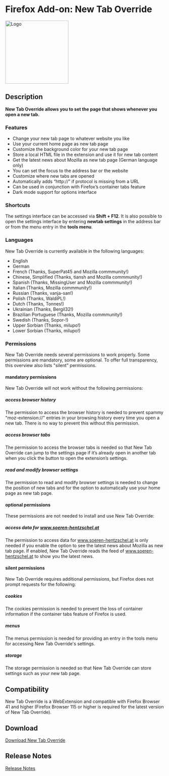 # Firefox Add-on: New Tab Override

<img src="logo.png" alt="Logo" width="200" border="0" />

## Description

**New Tab Override allows you to set the page that shows whenever you open a new tab.**

### Features

- Change your new tab page to whatever website you like
- Use your current home page as new tab page
- Customize the background color for your new tab page
- Store a local HTML file in the extension and use it for new tab content
- Get the latest news about Mozilla as new tab page (German language only)
- You can set the focus to the address bar or the website
- Customize where new tabs are opened
- Automatically adds “http://” if protocol is missing from a URL
- Can be used in conjunction with Firefox’s container tabs feature
- Dark mode support for options interface

### Shortcuts

The settings interface can be accessed via **Shift + F12**. It is also possible to open the settings interface by
entering **newtab settings** in the address bar or from the menu entry in the **tools menu**.

### Languages

New Tab Override is currently available in the following languages:

- English
- German
- French (Thanks, SuperPat45 and Mozilla commmunity!)
- Chinese, Simplified (Thanks, tiansh and Mozilla commmunity!)
- Spanish (Thanks, MissingUser and Mozilla commmunity!)
- Italian (Thanks, Mozilla commmunity!)
- Russian (Thanks, vanja-san!)
- Polish (Thanks, WaldiPL!)
- Dutch (Thanks, Tonnes!)
- Ukrainian (Thanks, Bergil32!)
- Brazilian Portuguese (Thanks, Mozilla commmunity!)
- Swedish (Thanks, Sopor-!)
- Upper Sorbian (Thanks, milupo!)
- Lower Sorbian (Thanks, milupo!)

### Permissions

New Tab Override needs several permissions to work properly. Some permissions are mandatory, some are optional. To offer
full transparency, this overview also lists "silent" permissions.

#### mandatory permissions

New Tab Override will not work without the following permissions:

##### access browser history

The permission to access the browser history is needed to prevent spammy "moz-extension://" entries in your browsing
history every time you open a new tab. There is no way to prevent this without this permission.

##### access browser tabs

The permission to access the browser tabs is needed so that New Tab Override can jump to the settings page if it’s
already open in another tab when you click the button to open the extension’s settings.

##### read and modify browser settings

The permission to read and modify browser settings is needed to change the position of new tabs and for the option to
automatically use your home page as new tab page.

#### optional permissions

These permissions are not needed to install and use New Tab Override:

##### access data for www.soeren-hentzschel.at

The permission to access data for www.soeren-hentzschel.at is only needed if you enable the option to see the latest
news about Mozilla as new tab page. If enabled, New Tab Override reads the feed of www.soeren-hentzschel.at to show you
the latest news.

#### silent permissions

New Tab Override requires additional permissions, but Firefox does not prompt requests for the following:

##### cookies

The cookies permission is needed to prevent the loss of container information if the container tabs feature of Firefox
is used.

##### menus

The menus permission is needed for providing an entry in the tools menu for accessing New Tab Override's settings.

##### storage

The storage permission is needed so that New Tab Override can store settings such as your new tab page.

## Compatibility

New Tab Override is a WebExtension and compatible with Firefox Browser 41 and higher (Firefox Browser 115 or
higher is required for the latest version of New Tab Override).

## Download

[Download New Tab Override](https://addons.mozilla.org/en-US/firefox/addon/new-tab-override/)

## Release Notes

[Release Notes](CHANGELOG.md "Release Notes")
